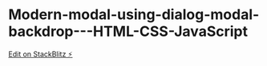 # Modern-modal-using-dialog-modal-backdrop---HTML-CSS-JavaScript

[Edit on StackBlitz ⚡️](https://stackblitz.com/edit/web-platform-iqy1xs)